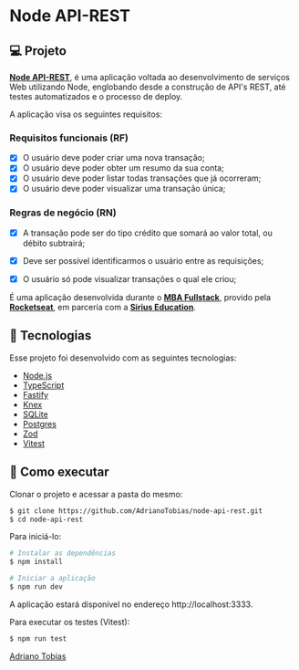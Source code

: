 # Node API-REST

## 💻 Projeto

**[Node API-REST](https://github.com/AdrianoTobias/node-api-rest)**, é uma aplicação voltada ao desenvolvimento de serviços Web utilizando Node, englobando desde a construção de API's REST, até testes automatizados e o processo de deploy.

A aplicação visa os seguintes requisitos:

### Requisitos funcionais (RF)

- [x] O usuário deve poder criar uma nova transação;
- [x] O usuário deve poder obter um resumo da sua conta;
- [x] O usuário deve poder listar todas transações que já ocorreram;
- [x] O usuário deve poder visualizar uma transação única;

### Regras de negócio (RN)

- [x] A transação pode ser do tipo crédito que somará ao valor total, ou débito subtrairá;
- [x] Deve ser possível identificarmos o usuário entre as requisições;
- [x] O usuário só pode visualizar transações o qual ele criou;


É uma aplicação desenvolvida durante o **[MBA Fullstack](https://www.rocketseat.com.br/mba)**, provido pela **[Rocketseat](https://rocketseat.com.br/)**, em parceria com a **[Sirius Education](https://landing.sirius.education/home/)**.


## 🧪 Tecnologias

Esse projeto foi desenvolvido com as seguintes tecnologias:

- [Node.js](https://nodejs.org/)
- [TypeScript](https://www.typescriptlang.org/)
- [Fastify](https://fastify.dev/)
- [Knex](https://knexjs.org/)
- [SQLite](https://www.sqlite.org/)
- [Postgres](https://node-postgres.com/)
- [Zod](https://github.com/colinhacks/zod)
- [Vitest](https://vitest.dev/)


## 🚀 Como executar

Clonar o projeto e acessar a pasta do mesmo:

```bash
$ git clone https://github.com/AdrianoTobias/node-api-rest.git
$ cd node-api-rest
```

Para iniciá-lo:
```bash
# Instalar as dependências
$ npm install

# Iniciar a aplicação
$ npm run dev
```
A aplicação estará disponível no endereço http://localhost:3333.

Para executar os testes (Vitest):
```bash
$ npm run test
```



[Adriano Tobias](https://github.com/AdrianoTobias)